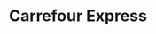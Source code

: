---
title: "Carrefour Express"
url: /lleida/carrefour-express-carrer-del-cronista-muntaner/
shop: comodidad
---